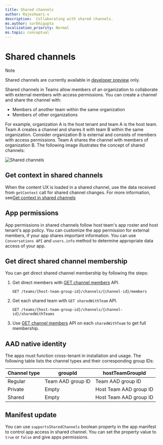 ```yaml
---
title: Shared channels
author: Rajeshwari-v
description:  Collaborating with shared channels.
ms.author: surbhigupta
localization_priority: Normal
ms.topic: conceptual
---
```


# Shared channels

> [!NOTE]     
> Shared channels are currently available in [developer preview](~/resources/dev-preview/developer-preview-intro.md) only.

Shared channels in Teams allow members of an organization to collaborate with external members with access permissions. You can create a channel and share the channel with:

* Members of another team within the same organization
* Members of other organizations 

For example, organization A is the host tenant and team A is the host team. Team A creates a channel and shares it with team B within the same organization. Consider organization B is external and consists of members with access permissions. Team A shares the channel with members of organization B. The following image illustrates the concept of shared channels:

![Shared channels](~/assets/images/shared-channels.png)

## Get context in shared channels

When the content UX is loaded in a shared channel, use the data received from `getContext` call for  shared channel changes. For more information, see[Get context in shared channels](~/tabs/how-to/access-teams-context.md#get-context-in-shared-channels)  

## App permissions 

App permissions in shared channels follow host team's app roster and host tenant's app policy. You can customize the app permission for external members, if your app shares important information. You can use `Conversations API` and `users.info` method to determine appropriate data access of your app.

## Get direct shared channel membership

You can get direct shared channel membership by following the steps:

1. Get direct members with [GET channel members](/graph/api/channel-list-members?view=graph-rest-beta&tabs=http&preserve-view=true) API. 

    ```http
    GET /teams/{host-team-group-id}/channels/{channel-id}/members
    ```
2. Get each shared team with `GET sharedWithTeam` API.

    ```http
    GET /teams/{host-team-group-id}/channels/{channel-id}/sharedWithTeams
    ```
3. Use [GET channel members](/graph/api/channel-list-members?view=graph-rest-beta&tabs=http&preserve-view=true) API on each `sharedWithTeam` to get full membership.

## AAD native identity 

The apps must function cross-tenant in installation and usage. The following table lists the channel types and their corresponding group IDs:

|  Channel type  | groupId | hostTeamGroupId |
|-----------------|----------|----------------------|
|Regular|	Team AAD group ID|	Team AAD group ID|
|Private|Empty|	Host Team AAD group ID|
|Shared|	Empty|	Host Team AAD group ID|

## Manifest update 

You can use `supportsSharedChannels` boolean property in the app manifest to control app access in shared channel. You can set the property value to `true` or `false` and give apps permissions. 
